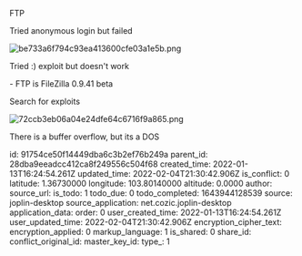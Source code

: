 FTP

Tried anonymous login but failed

![be733a6f794c93ea413600cfe03a1e5b.png](:/bc86d219660e4cbb93cc1cfa3a6d9b7d)

Tried :) exploit but doesn't work

\- FTP is FileZilla 0.9.41 beta

Search for exploits

![72ccb3eb06a04e24dfe64c6716f9a865.png](:/61c2a583206643a6a3e6579a7946a365)

There is a buffer overflow, but its a DOS

id: 91754ce50f14449dba6c3b2ef76b249a
parent_id: 28dba9eeadcc412ca8f249556c504f68
created_time: 2022-01-13T16:24:54.261Z
updated_time: 2022-02-04T21:30:42.906Z
is_conflict: 0
latitude: 1.36730000
longitude: 103.80140000
altitude: 0.0000
author: 
source_url: 
is_todo: 1
todo_due: 0
todo_completed: 1643944128539
source: joplin-desktop
source_application: net.cozic.joplin-desktop
application_data: 
order: 0
user_created_time: 2022-01-13T16:24:54.261Z
user_updated_time: 2022-02-04T21:30:42.906Z
encryption_cipher_text: 
encryption_applied: 0
markup_language: 1
is_shared: 0
share_id: 
conflict_original_id: 
master_key_id: 
type_: 1